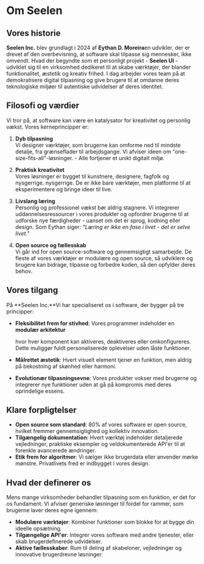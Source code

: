 # Om Seelen

## Vores historie

**Seelen Inc.**  blev grundlagt i 2024 af **Eythan D. Moreira**en udvikler, der er drevet
af den overbevisning, at software skal tilpasse sig mennesker, ikke omvendt.
Hvad der begyndte som et personligt projekt - **Seelen UI**  - udviklet sig til en virksomhed
dedikeret til at skabe værktøjer, der blander funktionalitet, æstetik og kreativ
frihed. I dag arbejder vores team på at demokratisere digital tilpasning og give
brugere til at omdanne deres teknologiske miljøer til autentiske udvidelser af
deres identitet.

## Filosofi og værdier

Vi tror på, at software kan være en katalysator for kreativitet og personlig vækst. Vores
kerneprincipper er:

1.  **Dyb tilpasning**\
    Vi designer værktøjer, som brugerne kan omforme ned til mindste detalje, fra
    grænseflader til arbejdsgange. Vi afviser ideen om "one-size-fits-all"-løsninger.
    \- Alle fortjener et unikt digitalt miljø.

2.  **Praktisk kreativitet**\
    Vores løsninger er bygget til kunstnere, designere, fagfolk og nysgerrige.
    nysgerrige. De er ikke bare værktøjer, men platforme til at eksperimentere og
    bringe ideer til live.

3.  **Livslang læring**\
    Personlig og professionel vækst bør aldrig stagnere. Vi integrerer
    uddannelsesressourcer i vores produkter og opfordrer brugerne til at udforske nye
    færdigheder - uanset om det er sprog, kodning eller design. Som Eythan siger: *"Læring
    er ikke en fase i livet - det er selve livet."*

4.  **Open source og fællesskab**\
    Vi går ind for open source-software og gennemsigtigt samarbejde. De fleste af vores
    værktøjer er modulære og open source, så udviklere og brugere kan
    bidrage, tilpasse og forbedre koden, så den opfylder deres behov.

## Vores tilgang

På **Seelen Inc.**Vi har specialiseret os i software, der bygger på tre principper:

*   **Fleksibilitet frem for stivhed**: Vores programmer indeholder en **modulær arkitektur**

    hvor hver komponent kan aktiveres, deaktiveres eller omkonfigureres. Dette
    muliggør fuldt personaliserede oplevelser uden låste funktioner.
*   **Målrettet æstetik**: Hvert visuelt element tjener en funktion, men aldrig på
    bekostning af skønhed eller harmoni.
*   **Evolutionær tilpasningsevne**: Vores produkter vokser med brugerne og integrerer nye
    funktioner uden at gå på kompromis med deres oprindelige essens.

## Klare forpligtelser

*   **Open source som standard**: 80% af vores software er open source, hvilket fremmer
    gennemsigtighed og kollektiv innovation.
*   **Tilgængelig dokumentation**: Hvert værktøj indeholder detaljerede vejledninger, praktiske
    eksempler og veldokumenterede API'er til at forenkle avancerede ændringer.
*   **Etik frem for algoritmer**: Vi sælger ikke brugerdata eller anvender mørke mønstre.
    Privatlivets fred er indbygget i vores design.

## Hvad der definerer os

Mens mange virksomheder behandler tilpasning som en funktion, er det for os
fundament. Vi afviser generiske løsninger til fordel for rammer, som brugerne laver deres
egne igennem:

*   **Modulære værktøjer**: Kombiner funktioner som blokke for at bygge din ideelle opsætning.
*   **Tilgængelige API'er**: Integrer vores software med andre tjenester, eller skab
    brugerdefinerede udvidelser.
*   **Aktive fællesskaber**: Rum til deling af skabeloner, vejledninger og
    innovative brugerdrevne løsninger.
